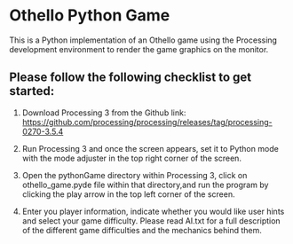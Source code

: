 # Othello Python Game

This is a Python implementation of an Othello game using the Processing
development environment to render the game graphics on the monitor. 

## Please follow the following checklist to get started:

1. Download Processing 3 from the Github link:
    https://github.com/processing/processing/releases/tag/processing-0270-3.5.4

2. Run Processing 3 and once the screen appears, set it to Python mode with
the mode adjuster in the top right corner of the screen.

3. Open the pythonGame directory within Processing 3, click on othello_game.pyde file
within that directory,and run the program by clicking the play arrow in 
the top left corner of the screen.

4. Enter you player information, indicate whether you would like user hints
and select your game difficulty. Please read AI.txt for a full description of
the different game difficulties and the mechanics behind them.
